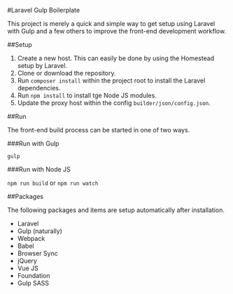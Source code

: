 #Laravel Gulp Boilerplate

This project is merely a quick and simple way to get setup using Laravel with Gulp and a few others to improve the front-end development workflow.

##Setup

1. Create a new host. This can easily be done by using the Homestead setup by Laravel.
2. Clone or download the repository.
3. Run `composer install` within the project root to install the Laravel dependencies.
4. Run `npm install` to install tge Node JS modules.
5. Update the proxy host within the config `builder/json/config.json`.

##Run

The front-end build process can be started in one of two ways.

###Run with Gulp

`gulp`

###Run with Node JS

`npm run build` or `npm run watch`

##Packages

The following packages and items are setup automatically after installation.

- Laravel
- Gulp (naturally)
- Webpack
- Babel
- Browser Sync
- jQuery
- Vue JS
- Foundation
- Gulp SASS